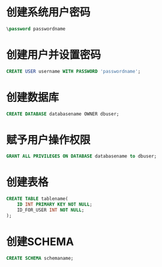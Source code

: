 # 创建系统用户密码

```sql
\password passwordname
```

# 创建用户并设置密码
```sql
CREATE USER username WITH PASSWORD 'passwordname';
```

# 创建数据库

```sql
CREATE DATABASE databasename OWNER dbuser;
```

# 赋予用户操作权限

```sql
GRANT ALL PRIVILEGES ON DATABASE databasename to dbuser;
```

# 创建表格

```sql
CREATE TABLE tablename(
    ID INT PRIMARY KEY NOT NULL;
    ID_FOR_USER INT NOT NULL;
);
```

# 创建SCHEMA

```sql
CREATE SCHEMA schemaname;
```
